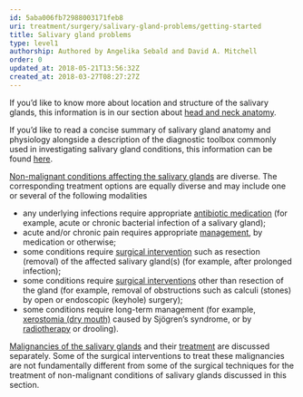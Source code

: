 ```yaml
---
id: 5aba006fb72988003171feb8
uri: treatment/surgery/salivary-gland-problems/getting-started
title: Salivary gland problems
type: level1
authorship: Authored by Angelika Sebald and David A. Mitchell
order: 0
updated_at: 2018-05-21T13:56:32Z
created_at: 2018-03-27T08:27:27Z
---
```


<aside>
    <p>If you’d like to know more about location and structure of
        the salivary glands, this information is in our section
        about <a href="/diagnosis/anatomy">head and neck anatomy</a>.</p>
</aside>
<aside>
    <p>If you’d like to read a concise summary of salivary gland
        anatomy and physiology alongside a description of the
        diagnostic toolbox commonly used in investigating salivary
        gland conditions, this information can be found <a href="/diagnosis/a-z/salivary-glands-summary">here</a>.</p>
</aside>
<p><a href="/diagnosis/a-z/salivary-gland-problems">Non-malignant conditions affecting the salivary glands</a>    are diverse. The corresponding treatment options are equally
    diverse and may include one or several of the following modalities</p>
<ul>
    <li>any underlying infections require appropriate <a href="/treatment/other/medication/infection">antibiotic medication</a>        (for example, acute or chronic bacterial infection of
        a salivary gland);</li>
    <li>acute and/or chronic pain requires appropriate <a href="/treatment/other/medication/pain">management</a>,
        by medication or otherwise;</li>
    <li>some conditions require <a href="/treatment/surgery/salivary-gland-problems/detailed">surgical intervention</a>        such as resection (removal) of the affected salivary
        gland(s) (for example, after prolonged infection);</li>
    <li>some conditions require <a href="/treatment/surgery/salivary-gland-problems/detailed">surgical interventions</a>        other than resection of the gland (for example, removal
        of obstructions such as calculi (stones) by open or endoscopic
        (keyhole) surgery);</li>
    <li>some conditions require long-term management (for example,
        <a href="/diagnosis/a-z/xerostomia">xerostomia (dry mouth)</a>        caused by Sjögren’s syndrome, or by <a href="/treatment/radiotherapy">radiotherapy</a>        or drooling).</li>
</ul>
<p><a href="/diagnosis/a-z/cancer/salivary-gland">Malignancies of the salivary glands</a>    and their <a href="/treatment/surgery/cancer/salivary-gland-cancer">treatment</a>    are discussed separately. Some of the surgical interventions
    to treat these malignancies are not fundamentally different
    from some of the surgical techniques for the treatment of
    non-malignant conditions of salivary glands discussed in
    this section.</p>
